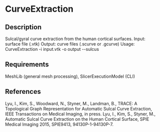 # CurveExtraction

## Description
Sulcal/gyral curve extraction from the human cortical surfaces.
Input: surface file (.vtk)
Output: curve files (.scurve or .gcurve)
Usage: CurveExtraction -i input.vtk -o output --sulcus

## Requirements
MeshLib (general mesh processing), SlicerExecutionModel (CLI)

## References
Lyu, I., Kim, S., Woodward, N., Styner, M., Landman, B., TRACE: A Topological Graph Representation for Automatic Sulcal Curve Extraction, IEEE Transactions on Medical Imaging, in press.
Lyu, I., Kim, S., Styner, M., Automatic Sulcal Curve Extraction on the Human Cortical Surface, SPIE Medical Imaging 2015, SPIE9413, 94130P-1-94130P-7.

